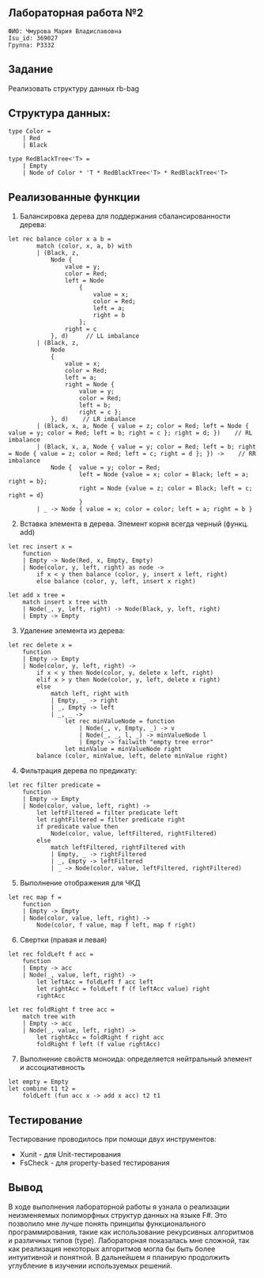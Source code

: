 ## Лабораторная работа №2

`ФИО: Чмурова Мария Владиславовна` <br />
`Isu_id: 369027` <br />
`Группа: P3332` <br />

## Задание
Реализовать структуру данных rb-bag

## Структура данных: 
```F#
type Color =
	| Red
	| Black

type RedBlackTree<'T> =
	| Empty
	| Node of Color * 'T * RedBlackTree<'T> * RedBlackTree<'T>
```
 
## Реализованные функции

1. Балансировка дерева для поддержания сбалансированности дерева: 
```F#
let rec balance color x a b =
        match (color, x, a, b) with
        | (Black, z, 
            Node {
                value = y; 
                color = Red; 
                left = Node 
	                { 
	                    value = x; 
	                    color = Red; 
	                    left = a; 
	                    right = b 
		            }; 
                right = c
			}, d)     // LL imbalance
        | (Black, z, 
	        Node 
	        {
		        value = x; 
		        color = Red; 
		        left = a; 
		        right = Node { 
			        value = y; 
			        color = Red; 
			        left = b; 
			        right = c }; 
			}, d)    // LR imbalance
        | (Black, x, a, Node { value = z; color = Red; left = Node { value = y; color = Red; left = b; right = c }; right = d; })    // RL imbalance
        | (Black, x, a, Node { value = y; color = Red; left = b; right = Node { value = z; color = Red; left = c; right = d }; }) ->    // RR imbalance
            Node {  value = y; color = Red; 
                    left = Node {value = x; color = Black; left = a; right = b}; 
                    right = Node {value = z; color = Black; left = c; right = d}
                    }
        | _ -> Node { value = x; color = color; left = a; right = b }
```

2. Вставка элемента в дерева. Элемент корня всегда черный (функц. add)
```F#
let rec insert x = 
    function
    | Empty -> Node(Red, x, Empty, Empty) 
    | Node(color, y, left, right) as node ->
        if x < y then balance (color, y, insert x left, right) 
        else balance (color, y, left, insert x right) 

let add x tree =
    match insert x tree with
    | Node(_, y, left, right) -> Node(Black, y, left, right) 
    | Empty -> Empty
```

3. Удаление элемента из дерева:
```F#
let rec delete x = 
    function
    | Empty -> Empty 
    | Node(color, y, left, right) ->
        if x < y then Node(color, y, delete x left, right) 
        elif x > y then Node(color, y, left, delete x right) 
        else 
            match left, right with
            | Empty, _ -> right 
            | _, Empty -> left
            | _, _ -> 
                let rec minValueNode = function
                    | Node(_, v, Empty, _) -> v
                    | Node(_, _, l, _) -> minValueNode l
                    | Empty -> failwith "empty tree error"
                let minValue = minValueNode right
		balance (color, minValue, left, delete minValue right)

```

4. Фильтрация дерева по предикату: 
```F#
let rec filter predicate = 
    function
    | Empty -> Empty 
    | Node(color, value, left, right) ->
        let leftFiltered = filter predicate left
        let rightFiltered = filter predicate right
        if predicate value then 
            Node(color, value, leftFiltered, rightFiltered)
        else
            match leftFiltered, rightFiltered with
            | Empty, _ -> rightFiltered
            | _, Empty -> leftFiltered
            | _ -> Node(color, value, leftFiltered, rightFiltered)
```

5. Выполнение отображения для ЧКД
```F#
let rec map f = 
    function
    | Empty -> Empty 
    | Node(color, value, left, right) ->
        Node(color, f value, map f left, map f right)
```

6. Свертки (правая и левая)
```F#
let rec foldLeft f acc = 
    function
    | Empty -> acc
    | Node(_, value, left, right) ->
        let leftAcc = foldLeft f acc left
        let rightAcc = foldLeft f (f leftAcc value) right
        rightAcc

let rec foldRight f tree acc =
    match tree with
    | Empty -> acc
    | Node(_, value, left, right) ->
        let rightAcc = foldRight f right acc
        foldRight f left (f value rightAcc)
```

7.  Выполнение свойств моноида: определяется нейтральный элемент и ассоциативность
```F#
let empty = Empty 
let combine t1 t2 = 
	foldLeft (fun acc x -> add x acc) t2 t1
```

## Тестирование

Тестирование проводилось при помощи двух инструментов:

- Xunit - для Unit-тестирования
- FsCheck - для property-based тестирования

## Вывод
В ходе выполнения лабораторной работы я узнала о реализации неизменяемых полиморфных структур данных на языке F#. Это позволило мне лучше понять принципы функционального программирования, такие как использование рекурсивных алгоритмов и различных типов (type). Лабораторная показалась мне сложной, так как реализация некоторых алгоритмов могла бы быть более интуитивной и понятной. В дальнейшем я планирую продолжить углубление в изучении используемых решений.  
